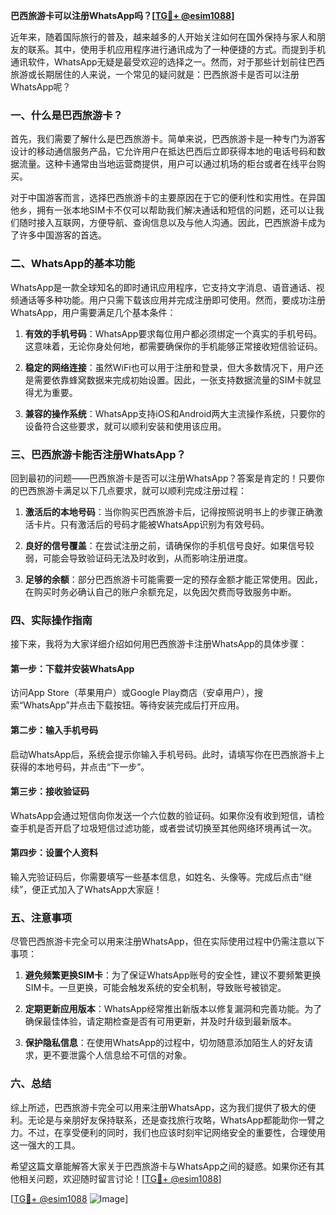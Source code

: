 **巴西旅游卡可以注册WhatsApp吗？[[TG💪+ @esim1088](https://t.me/s/esim1088)]**

近年来，随着国际旅行的普及，越来越多的人开始关注如何在国外保持与家人和朋友的联系。其中，使用手机应用程序进行通讯成为了一种便捷的方式。而提到手机通讯软件，WhatsApp无疑是最受欢迎的选择之一。然而，对于那些计划前往巴西旅游或长期居住的人来说，一个常见的疑问就是：巴西旅游卡是否可以注册WhatsApp呢？

### 一、什么是巴西旅游卡？

首先，我们需要了解什么是巴西旅游卡。简单来说，巴西旅游卡是一种专门为游客设计的移动通信服务产品，它允许用户在抵达巴西后立即获得本地的电话号码和数据流量。这种卡通常由当地运营商提供，用户可以通过机场的柜台或者在线平台购买。

对于中国游客而言，选择巴西旅游卡的主要原因在于它的便利性和实用性。在异国他乡，拥有一张本地SIM卡不仅可以帮助我们解决通话和短信的问题，还可以让我们随时接入互联网，方便导航、查询信息以及与他人沟通。因此，巴西旅游卡成为了许多中国游客的首选。

### 二、WhatsApp的基本功能

WhatsApp是一款全球知名的即时通讯应用程序，它支持文字消息、语音通话、视频通话等多种功能。用户只需下载该应用并完成注册即可使用。然而，要成功注册WhatsApp，用户需要满足几个基本条件：

1. **有效的手机号码**：WhatsApp要求每位用户都必须绑定一个真实的手机号码。这意味着，无论你身处何地，都需要确保你的手机能够正常接收短信验证码。
   
2. **稳定的网络连接**：虽然WiFi也可以用于注册和登录，但大多数情况下，用户还是需要依靠蜂窝数据来完成初始设置。因此，一张支持数据流量的SIM卡就显得尤为重要。

3. **兼容的操作系统**：WhatsApp支持iOS和Android两大主流操作系统，只要你的设备符合这些要求，就可以顺利安装和使用该应用。

### 三、巴西旅游卡能否注册WhatsApp？

回到最初的问题——巴西旅游卡是否可以注册WhatsApp？答案是肯定的！只要你的巴西旅游卡满足以下几点要求，就可以顺利完成注册过程：

1. **激活后的本地号码**：当你购买巴西旅游卡后，记得按照说明书上的步骤正确激活卡片。只有激活后的号码才能被WhatsApp识别为有效号码。

2. **良好的信号覆盖**：在尝试注册之前，请确保你的手机信号良好。如果信号较弱，可能会导致验证码无法及时收到，从而影响注册进度。

3. **足够的余额**：部分巴西旅游卡可能需要一定的预存金额才能正常使用。因此，在购买时务必确认自己的账户余额充足，以免因欠费而导致服务中断。

### 四、实际操作指南

接下来，我将为大家详细介绍如何用巴西旅游卡注册WhatsApp的具体步骤：

#### 第一步：下载并安装WhatsApp
访问App Store（苹果用户）或Google Play商店（安卓用户），搜索“WhatsApp”并点击下载按钮。等待安装完成后打开应用。

#### 第二步：输入手机号码
启动WhatsApp后，系统会提示你输入手机号码。此时，请填写你在巴西旅游卡上获得的本地号码，并点击“下一步”。

#### 第三步：接收验证码
WhatsApp会通过短信向你发送一个六位数的验证码。如果你没有收到短信，请检查手机是否开启了垃圾短信过滤功能，或者尝试切换至其他网络环境再试一次。

#### 第四步：设置个人资料
输入完验证码后，你需要填写一些基本信息，如姓名、头像等。完成后点击“继续”，便正式加入了WhatsApp大家庭！

### 五、注意事项

尽管巴西旅游卡完全可以用来注册WhatsApp，但在实际使用过程中仍需注意以下事项：

1. **避免频繁更换SIM卡**：为了保证WhatsApp账号的安全性，建议不要频繁更换SIM卡。一旦更换，可能会触发系统的安全机制，导致账号被锁定。

2. **定期更新应用版本**：WhatsApp经常推出新版本以修复漏洞和完善功能。为了确保最佳体验，请定期检查是否有可用更新，并及时升级到最新版本。

3. **保护隐私信息**：在使用WhatsApp的过程中，切勿随意添加陌生人的好友请求，更不要泄露个人信息给不可信的对象。

### 六、总结

综上所述，巴西旅游卡完全可以用来注册WhatsApp，这为我们提供了极大的便利。无论是与亲朋好友保持联系，还是查找旅行攻略，WhatsApp都能助你一臂之力。不过，在享受便利的同时，我们也应该时刻牢记网络安全的重要性，合理使用这一强大的工具。

希望这篇文章能解答大家关于巴西旅游卡与WhatsApp之间的疑惑。如果你还有其他相关问题，欢迎随时留言讨论！[[TG💪+ @esim1088](https://t.me/s/esim1088)] 

[[TG💪+ @esim1088](https://t.me/s/esim1088) ![Image](https://i.postimg.cc/4NQfJmqS/Snipaste-2025-05-13-00-14-12.png)]